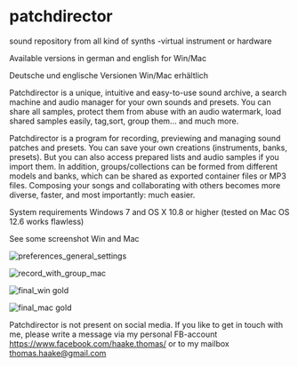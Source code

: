 # patchdirector
sound repository from all kind of synths -virtual instrument or hardware

Available versions in german and english for Win/Mac

Deutsche und englische Versionen Win/Mac erhältlich

Patchdirector is a unique, intuitive and easy-to-use sound archive, a search machine and audio manager for your own sounds and presets. 
You can share all samples, protect them from abuse with an audio watermark, load shared samples easily, tag,sort, group them... and much more. 

Patchdirector is a program for recording, previewing and managing sound patches and presets. 
You can save your own creations (instruments, banks, presets). 
But you can also access prepared lists and audio samples if you import them.
In addition, groups/collections can be formed from different models and banks, which can be shared as exported container files or MP3 files.
Composing your songs and collaborating with others becomes more diverse, faster, and most importantly: much easier.

System requirements Windows 7 and OS X 10.8 or higher (tested on Mac OS 12.6 works flawless)

See some screenshot Win and Mac

![preferences_general_settings](https://github.com/notebynote/patchdirector/assets/22618863/ff8394f9-52da-4c81-b5f3-c4595d04bf61)

![record_with_group_mac](https://github.com/notebynote/patchdirector/assets/22618863/917e3fe4-c5f1-439a-acc9-425f4b242506)

![final_win gold](https://github.com/notebynote/patchdirector/assets/22618863/ecb95bb9-2d39-44a3-b2df-7cfd88dc4b05)

![final_mac gold](https://github.com/notebynote/patchdirector/assets/22618863/d275b3a1-58af-4944-8494-6f3448d71c0a)


Patchdirector is not present on social media.
If you like to get in touch with me, please write a message via my personal FB-account https://www.facebook.com/haake.thomas/
or to my mailbox thomas.haake@gmail.com
